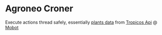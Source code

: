 # Agroneo Croner

Execute actions thread safely, essentially [plants data](https://fr.agroneo.com/gaia/specimens) from [Tropicos Api](https://services.tropicos.org/) @ [Mobot](https://www.mobot.org/)
